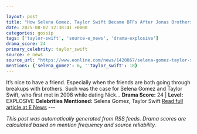 ```yaml
---

layout: post
title: "How Selena Gomez, Taylor Swift Became BFFs After Jonas Brothers Splits"
date: 2025-08-07 12:38:41 +0000
categories: gossip
tags: ['taylor-swift', 'source-e_news', 'drama-explosive']
drama_score: 24
primary_celebrity: taylor_swift
source: e_news
source_url: "https://www.eonline.com/news/1420867/selena-gomez-taylor-swift-bonded-over-jonas-brothers-breakups?cmpid=rss-syndicate-genericrss-us-top_stories"
mentions: {'selena_gomez': 6, ''taylor_swift': 18}
---
```


It’s nice to have a friend. Especially when the friends are both going through breakups with brothers. Such was the case for Selena Gomez and Taylor Swift, who first met in 2008 while dating Nick... **Drama Score:** 24 | **Level:** EXPLOSIVE **Celebrities Mentioned:** Selena Gomez, Taylor Swift [Read full article at E News](https://www.eonline.com/news/1420867/selena-gomez-taylor-swift-bonded-over-jonas-brothers-breakups?cmpid=rss-syndicate-genericrss-us-top_stories) --- 

*This post was automatically generated from RSS feeds. Drama scores are calculated based on mention frequency and source reliability.*